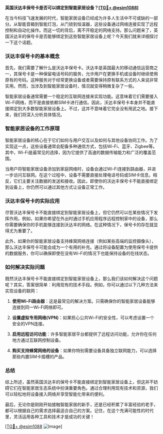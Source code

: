 **英国沃达丰保号卡是否可以绑定到智能家居设备？[[TG💪+ @esim1088](https://t.me/s/esim1088)]**

在当今科技飞速发展的时代，智能家居设备已经成为许多人生活中不可或缺的一部分。从智能音箱到智能灯泡，从门锁到恒温器，这些设备通过网络连接实现了远程控制和自动化操作。而这一切的背后，离不开稳定的网络支持。那么问题来了，英国沃达丰的保号卡是否能够绑定到这些智能家居设备上呢？今天我们就来详细探讨一下这个话题。

### 沃达丰保号卡的基本概念

首先，我们需要了解什么是沃达丰保号卡。沃达丰是英国最大的移动通信运营商之一，其保号卡是一种保留电话号码的服务，允许用户在更换手机或设备时继续使用原有的号码。这种服务对于经常更换设备或者需要保持原有联系方式的人来说非常实用。然而，当涉及到智能家居设备时，情况就变得稍微复杂了一些。

智能家居设备通常需要一个稳定的互联网连接来实现功能。这意味着它们需要接入Wi-Fi网络，而不是直接依赖SIM卡进行通信。因此，沃达丰保号卡本身并不能直接绑定到大多数智能家居设备上。不过，这并不意味着它完全没有用武之地。接下来，我们将深入分析具体情况。

### 智能家居设备的工作原理

智能家居设备的核心在于它们如何与用户交互以及如何与其他设备协同工作。为了实现这一点，这些设备通常会配备多种通信方式，包括Wi-Fi、蓝牙、Zigbee等。其中，Wi-Fi是最常见的选择，因为它提供了高速的数据传输能力和广泛的覆盖范围。

当用户将智能家居设备添加到家庭网络时，设备会通过Wi-Fi连接到路由器，并进一步访问互联网。在这个过程中，设备不需要直接处理电话号码或SIM卡信息。相反，它们主要关注数据的发送和接收。因此，即使你的沃达丰保号卡不能直接绑定到设备上，你仍然可以通过其他方式让设备正常工作。

### 沃达丰保号卡的实际应用

尽管沃达丰保号卡不能直接绑定到智能家居设备上，但它仍然可以在某些情况下发挥作用。例如，如果你希望在外出时通过手机应用程序远程控制家中的设备，那么你需要确保你的手机能够连接到沃达丰的网络。在这种情况下，保号卡的存在就显得尤为重要了。

此外，如果你的智能家居设备支持蜂窝网络连接（例如某些高端的监控摄像头），那么沃达丰保号卡可能会成为一个有用的补充。通过将设备配置为使用保号卡提供的数据服务，你可以确保即使在没有Wi-Fi的情况下也能保持设备的在线状态。

### 如何解决实际问题

既然沃达丰保号卡不能直接绑定到智能家居设备上，那么我们该如何解决这个问题呢？其实，答案很简单：利用现有的技术手段。例如，你可以通过以下几种方法来实现设备的联网：

1. **使用Wi-Fi路由器**：这是最常见的解决方案。只需确保你的智能家居设备能够连接到同一Wi-Fi网络即可。
   
2. **设置虚拟专用网络(VPN)**：如果担心公共Wi-Fi的安全性，可以考虑设置一个安全的VPN连接。
   
3. **启用远程访问功能**：许多智能家居平台都提供了远程访问功能，允许你在任何地方通过互联网控制设备。

4. **购买支持蜂窝网络的设备**：如果你特别需要设备具备独立联网能力，可以选择那些内置SIM卡插槽的产品。

### 总结

综上所述，虽然英国沃达丰的保号卡不能直接绑定到智能家居设备上，但这并不妨碍它们在智能家居生态系统中扮演重要角色。通过合理利用现有技术和资源，我们可以轻松地将设备接入网络并享受智能化带来的便利。

最后，无论你是刚刚开始接触智能家居的新手，还是已经积累了丰富经验的老手，都可以根据自己的需求选择最适合自己的方案。记住，在这个充满可能性的时代里，灵活运用各种工具和技术才是成功的关键！

[[TG💪+ @esim1088](https://t.me/s/esim1088) ![Image](https://i.postimg.cc/4NQfJmqS/Snipaste-2025-05-13-00-14-12.png)]